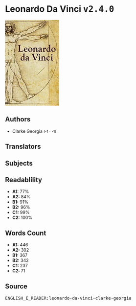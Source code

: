 # Leonardo Da Vinci <kbd>v2.4.0</kbd>

![](./cover.medium.jpg "")

## Authors


 - Clarke Georgia <small>(-1 - -1)</small>

## Translators



## Subjects



## Readablility


 - **A1:** 77%
 - **A2:** 84%
 - **B1:** 91%
 - **B2:** 96%
 - **C1:** 99%
 - **C2:** 100%

## Words Count


 - **A1:** 446
 - **A2:** 302
 - **B1:** 367
 - **B2:** 342
 - **C1:** 237
 - **C2:** 71

## Source


<kbd>ENGLISH_E_READER:leonardo-da-vinci-clarke-georgia</kbd>
